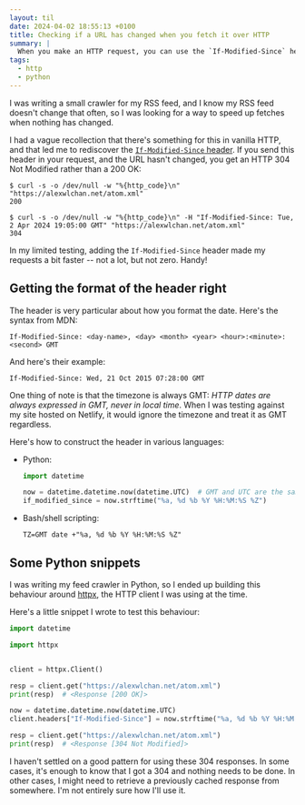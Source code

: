 ```yaml
---
layout: til
date: 2024-04-02 18:55:13 +0100
title: Checking if a URL has changed when you fetch it over HTTP
summary: |
  When you make an HTTP request, you can use the `If-Modified-Since` header to get a 304 Not Modified if nothing has changed since your last request.
tags:
  - http
  - python
---
```

I was writing a small crawler for my RSS feed, and I know my RSS feed doesn't change that often, so I was looking for a way to speed up fetches when nothing has changed.

I had a vague recollection that there's something for this in vanilla HTTP, and that led me to rediscover the [`If-Modified-Since` header][header].
If you send this header in your request, and the URL hasn't changed, you get an HTTP 304 Not Modified rather than a 200 OK:

```console
$ curl -s -o /dev/null -w "%{http_code}\n" "https://alexwlchan.net/atom.xml"
200

$ curl -s -o /dev/null -w "%{http_code}\n" -H "If-Modified-Since: Tue, 2 Apr 2024 19:05:00 GMT" "https://alexwlchan.net/atom.xml"
304
```

In my limited testing, adding the `If-Modified-Since` header made my requests a bit faster -- not a lot, but not zero.
Handy!

[header]: https://developer.mozilla.org/en-US/docs/Web/HTTP/Headers/If-Modified-Since

## Getting the format of the header right

The header is very particular about how you format the date.
Here's the syntax from MDN:

```
If-Modified-Since: <day-name>, <day> <month> <year> <hour>:<minute>:<second> GMT
```

And here's their example:

```
If-Modified-Since: Wed, 21 Oct 2015 07:28:00 GMT
```

One thing of note is that the timezone is always GMT: *HTTP dates are always expressed in GMT, never in local time*.
When I was testing against my site hosted on Netlify, it would ignore the timezone and treat it as GMT regardless.

Here's how to construct the header in various languages:

*   Python:

    ```python
    import datetime

    now = datetime.datetime.now(datetime.UTC)  # GMT and UTC are the same
    if_modified_since = now.strftime("%a, %d %b %Y %H:%M:%S %Z")
    ```

*   Bash/shell scripting:

    ```shell
    TZ=GMT date +"%a, %d %b %Y %H:%M:%S %Z"
    ```

## Some Python snippets

I was writing my feed crawler in Python, so I ended up building this behaviour around [httpx](https://www.python-httpx.org/), the HTTP client I was using at the time.

Here's a little snippet I wrote to test this behaviour:

```python
import datetime

import httpx


client = httpx.Client()

resp = client.get("https://alexwlchan.net/atom.xml")
print(resp)  # <Response [200 OK]>

now = datetime.datetime.now(datetime.UTC)
client.headers["If-Modified-Since"] = now.strftime("%a, %d %b %Y %H:%M:%S %Z")

resp = client.get("https://alexwlchan.net/atom.xml")
print(resp)  # <Response [304 Not Modified]>
```

I haven't settled on a good pattern for using these 304 responses.
In some cases, it's enough to know that I got a 304 and nothing needs to be done.
In other cases, I might need to retrieve a previously cached response from somewhere.
I'm not entirely sure how I'll use it.
